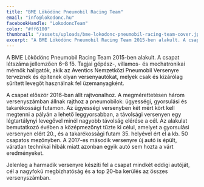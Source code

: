 ```yaml
---
title: "BME Löködönc Pneumobil Racing Team"
email: "info@lokodonc.hu"
facebookHandle: "LokodoncTeam"
color: "#ff6100"
thumbnail: "/assets/uploads/bme-lokodonc-pneumobil-racing-team-cover.jpg"
excerpt: "A BME Löködönc Pneumobil Racing Team 2015-ben alakult. A csapat létszáma jellemzően 6–8 fő. Tagjai gépész-, villamos- és mechatronikai mérnök hallgatók, akik az Aventics Nemzetközi Pneumobil Versenyre terveznek és építenek olyan versenyautókat, melyek csak és kizárólag sűrített levegőt használnak fel üzemanyagként."
---
```


A BME Löködönc Pneumobil Racing Team 2015-ben alakult. A csapat létszáma jellemzően 6–8 fő. Tagjai gépész-, villamos- és mechatronikai mérnök hallgatók, akik az Aventics Nemzetközi Pneumobil Versenyre terveznek és építenek olyan versenyautókat, melyek csak és kizárólag sűrített levegőt használnak fel üzemanyagként.

A csapat először 2016-ban állt rajtvonalhoz. A megmérettetésen három versenyszámban állnak rajthoz a pneumobilok: ügyességi, gyorsulási és takarékossági futamon. Az ügyességi versenyben két mért kört kell megtenni a pályán a lehető leggyorsabban, a távolsági versenyen egy légtartálynyi levegővel minél nagyobb távolság elérése a cél. Az alakulat bemutatkozó évében a középmezőnyt tűzte ki célul, amelyet a gyorsulási versenyen elért 20., és a takarékossági futam 35. helyével ért el a kb. 50 csapatos mezőnyben. A 2017-es második versenyre új autó is épült, váratlan technikai hibák miatt azonban egyik autó sem hozta a várt eredményeket.

Jelenleg a harmadik versenyre készíti fel a csapat mindkét eddigi autóját, cél a nagyfokú megbízhatóság és a top 20-ba kerülés az összes versenyszámban.
